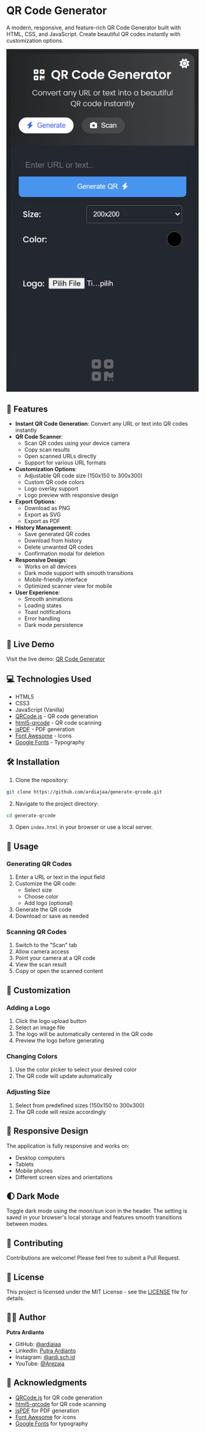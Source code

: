 # QR Code Generator

A modern, responsive, and feature-rich QR Code Generator built with HTML, CSS, and JavaScript. Create beautiful QR codes instantly with customization options.

![QR Code Generator Preview](https://github.com/ardiajaa/QRCode-Generator/blob/main/preview.png)

## 🌟 Features

- **Instant QR Code Generation**: Convert any URL or text into QR codes instantly
- **QR Code Scanner**: 
  - Scan QR codes using your device camera
  - Copy scan results
  - Open scanned URLs directly
  - Support for various URL formats
- **Customization Options**:
  - Adjustable QR code size (150x150 to 300x300)
  - Custom QR code colors
  - Logo overlay support
  - Logo preview with responsive design
- **Export Options**:
  - Download as PNG
  - Export as SVG
  - Export as PDF
- **History Management**:
  - Save generated QR codes
  - Download from history
  - Delete unwanted QR codes
  - Confirmation modal for deletion
- **Responsive Design**:
  - Works on all devices
  - Dark mode support with smooth transitions
  - Mobile-friendly interface
  - Optimized scanner view for mobile
- **User Experience**:
  - Smooth animations
  - Loading states
  - Toast notifications
  - Error handling
  - Dark mode persistence

## 🚀 Live Demo

Visit the live demo: [QR Code Generator](https://qr-codee-generate.vercel.app/)

## 💻 Technologies Used

- HTML5
- CSS3
- JavaScript (Vanilla)
- [QRCode.js](https://github.com/davidshimjs/qrcodejs) - QR code generation
- [html5-qrcode](https://github.com/mebjas/html5-qrcode) - QR code scanning
- [jsPDF](https://github.com/parallax/jsPDF) - PDF generation
- [Font Awesome](https://fontawesome.com/) - Icons
- [Google Fonts](https://fonts.google.com/) - Typography

## 🛠️ Installation

1. Clone the repository:
```bash
git clone https://github.com/ardiajaa/generate-qrcode.git
```

2. Navigate to the project directory:
```bash
cd generate-qrcode
```

3. Open `index.html` in your browser or use a local server.

## 📝 Usage

### Generating QR Codes
1. Enter a URL or text in the input field
2. Customize the QR code:
   - Select size
   - Choose color
   - Add logo (optional)
3. Generate the QR code
4. Download or save as needed

### Scanning QR Codes
1. Switch to the "Scan" tab
2. Allow camera access
3. Point your camera at a QR code
4. View the scan result
5. Copy or open the scanned content

## 🔧 Customization

### Adding a Logo
1. Click the logo upload button
2. Select an image file
3. The logo will be automatically centered in the QR code
4. Preview the logo before generating

### Changing Colors
1. Use the color picker to select your desired color
2. The QR code will update automatically

### Adjusting Size
1. Select from predefined sizes (150x150 to 300x300)
2. The QR code will resize accordingly

## 📱 Responsive Design

The application is fully responsive and works on:
- Desktop computers
- Tablets
- Mobile phones
- Different screen sizes and orientations

## 🌓 Dark Mode

Toggle dark mode using the moon/sun icon in the header. The setting is saved in your browser's local storage and features smooth transitions between modes.

## 🤝 Contributing

Contributions are welcome! Please feel free to submit a Pull Request.

## 📄 License

This project is licensed under the MIT License - see the [LICENSE](LICENSE) file for details.

## 👨‍💻 Author

**Putra Ardianto**
- GitHub: [@ardiajaa](https://github.com/ardiajaa)
- LinkedIn: [Putra Ardianto](https://linkedin.com/in/putra-ardianto)
- Instagram: [@ardi.sch.id](https://instagram.com/ardi.sch.id)
- YouTube: [@Arezaja](https://youtube.com/@Arezaja)

## 🙏 Acknowledgments

- [QRCode.js](https://github.com/davidshimjs/qrcodejs) for QR code generation
- [html5-qrcode](https://github.com/mebjas/html5-qrcode) for QR code scanning
- [jsPDF](https://github.com/parallax/jsPDF) for PDF generation
- [Font Awesome](https://fontawesome.com/) for icons
- [Google Fonts](https://fonts.google.com/) for typography
